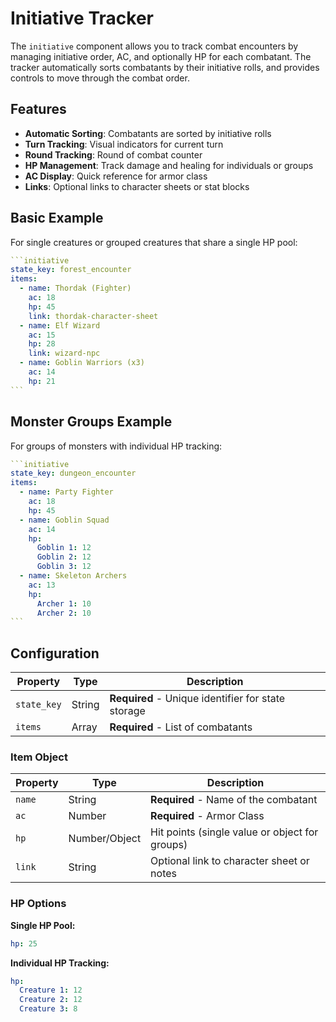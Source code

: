 # Initiative Tracker

The `initiative` component allows you to track combat encounters by managing initiative order, AC, and optionally HP for each combatant. The tracker automatically sorts combatants by their initiative rolls, and provides controls to move through the combat order.

## Features

- **Automatic Sorting**: Combatants are sorted by initiative rolls
- **Turn Tracking**: Visual indicators for current turn
- **Round Tracking**: Round of combat counter
- **HP Management**: Track damage and healing for individuals or groups
- **AC Display**: Quick reference for armor class
- **Links**: Optional links to character sheets or stat blocks

## Basic Example

For single creatures or grouped creatures that share a single HP pool:

````yaml
```initiative
state_key: forest_encounter
items:
  - name: Thordak (Fighter)
    ac: 18
    hp: 45
    link: thordak-character-sheet
  - name: Elf Wizard
    ac: 15
    hp: 28
    link: wizard-npc
  - name: Goblin Warriors (x3)
    ac: 14
    hp: 21
```
````

## Monster Groups Example

For groups of monsters with individual HP tracking:

````yaml
```initiative
state_key: dungeon_encounter
items:
  - name: Party Fighter
    ac: 18
    hp: 45
  - name: Goblin Squad
    ac: 14
    hp:
      Goblin 1: 12
      Goblin 2: 12
      Goblin 3: 12
  - name: Skeleton Archers
    ac: 13
    hp:
      Archer 1: 10
      Archer 2: 10
```
````

## Configuration

| Property    | Type   | Description                                        |
| ----------- | ------ | -------------------------------------------------- |
| `state_key` | String | **Required** - Unique identifier for state storage |
| `items`     | Array  | **Required** - List of combatants                  |

### Item Object

| Property | Type          | Description                                    |
| -------- | ------------- | ---------------------------------------------- |
| `name`   | String        | **Required** - Name of the combatant           |
| `ac`     | Number        | **Required** - Armor Class                     |
| `hp`     | Number/Object | Hit points (single value or object for groups) |
| `link`   | String        | Optional link to character sheet or notes      |

### HP Options

**Single HP Pool:**

```yaml
hp: 25
```

**Individual HP Tracking:**

```yaml
hp:
  Creature 1: 12
  Creature 2: 12
  Creature 3: 8
```

